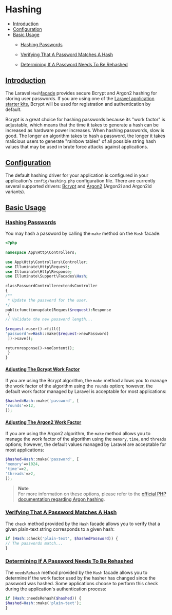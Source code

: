 # Hashing
- [Introduction](#introduction)
- [Configuration](#configuration)
- [Basic Usage](#basic-usage)
    - [Hashing Passwords](#hashing-passwords)

    - [Verifying That A Password Matches A Hash](#verifying-that-a-password-matches-a-hash)

    - [Determining If A Password Needs To Be Rehashed](#determining-if-a-password-needs-to-be-rehashed)



## [Introduction](#introduction)
The Laravel `Hash`[facade](/docs/master/facades) provides secure Bcrypt and Argon2 hashing for storing user passwords. If you are using one of the [Laravel application starter kits](/docs/master/starter-kits), Bcrypt will be used for registration and authentication by default.

Bcrypt is a great choice for hashing passwords because its "work factor" is adjustable, which means that the time it takes to generate a hash can be increased as hardware power increases. When hashing passwords, slow is good. The longer an algorithm takes to hash a password, the longer it takes malicious users to generate "rainbow tables" of all possible string hash values that may be used in brute force attacks against applications.

## [Configuration](#configuration)
The default hashing driver for your application is configured in your application's `config/hashing.php` configuration file. There are currently several supported drivers: [Bcrypt](https://en.wikipedia.org/wiki/Bcrypt) and [Argon2](https://en.wikipedia.org/wiki/Argon2) (Argon2i and Argon2id variants).

## [Basic Usage](#basic-usage)
### [Hashing Passwords](#hashing-passwords)
You may hash a password by calling the `make` method on the `Hash` facade:

```php	
<?php
 
namespace App\Http\Controllers;
 
use App\Http\Controllers\Controller;
use Illuminate\Http\Request;
use Illuminate\Http\Response;
use Illuminate\Support\Facades\Hash;
 
classPasswordControllerextendsController
{
/**
 * Update the password for the user.
*/
publicfunctionupdate(Request$request):Response
 {
// Validate the new password length...
 
$request->user()->fill([
'password'=>Hash::make($request->newPassword)
 ])->save();
 
returnresponse()->noContent();
 }
}
```
#### [Adjusting The Bcrypt Work Factor](#adjusting-the-bcrypt-work-factor)
If you are using the Bcrypt algorithm, the `make` method allows you to manage the work factor of the algorithm using the `rounds` option; however, the default work factor managed by Laravel is acceptable for most applications:

```php	
$hashed=Hash::make('password', [
'rounds'=>12,
]);
```
#### [Adjusting The Argon2 Work Factor](#adjusting-the-argon2-work-factor)
If you are using the Argon2 algorithm, the `make` method allows you to manage the work factor of the algorithm using the `memory`, `time`, and `threads` options; however, the default values managed by Laravel are acceptable for most applications:

```php	
$hashed=Hash::make('password', [
'memory'=>1024,
'time'=>2,
'threads'=>2,
]);
```
> **Note**  
>  For more information on these options, please refer to the [official PHP documentation regarding Argon hashing](https://secure.php.net/manual/en/function.password-hash.php).

### [Verifying That A Password Matches A Hash](#verifying-that-a-password-matches-a-hash)
The `check` method provided by the `Hash` facade allows you to verify that a given plain-text string corresponds to a given hash:

```php	
if (Hash::check('plain-text', $hashedPassword)) {
// The passwords match...
}
```
### [Determining If A Password Needs To Be Rehashed](#determining-if-a-password-needs-to-be-rehashed)
The `needsRehash` method provided by the `Hash` facade allows you to determine if the work factor used by the hasher has changed since the password was hashed. Some applications choose to perform this check during the application's authentication process:

```php	
if (Hash::needsRehash($hashed)) {
$hashed=Hash::make('plain-text');
}
```
